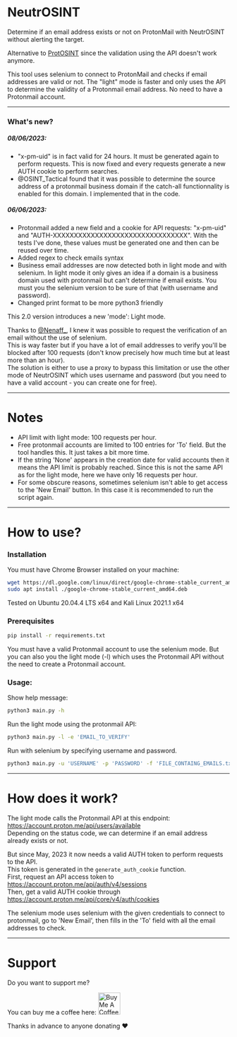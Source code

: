 # NeutrOSINT
Determine if an email address exists or not on ProtonMail with NeutrOSINT without alerting the target.

Alternative to [ProtOSINT](https://github.com/pixelbubble/ProtOSINT) since the validation using the API doesn't work anymore.

This tool uses selenium to connect to ProtonMail and checks if email addresses are valid or not.
The "light" mode is faster and only uses the API to determine the validity of a Protonmail email address. No need to have a Protonmail account.

---
### What's new?

##### 08/06/2023:
  - "x-pm-uid" is in fact valid for 24 hours. It must be generated again to perform requests. This is now fixed and every requests generate a new AUTH cookie to perform searches.
  - @OSINT_Tactical found that it was possible to determine the source address of a protonmail business domain if the catch-all functionnality is enabled for this domain. I implemented that in the code.

##### 06/06/2023:
  - Protonmail added a new field and a cookie for API requests: "x-pm-uid" and "AUTH-XXXXXXXXXXXXXXXXXXXXXXXXXXXXXXXX". With the tests I've done, these values must be generated one and then can be reused over time.
  - Added regex to check emails syntax
  - Business email addresses are now detected both in light mode and with selenium. In light mode it only gives an idea if a domain is a business domain used with protonmail but can't determine if email exists. You must you the selenium version to be sure of that (with username and password).
  - Changed print format to be more python3 friendly


This 2.0 version introduces a new 'mode': Light mode.

Thanks to [@Nenaff_](https://twitter.com/Nenaff_), I knew it was possible to request the verification of an email without the use of selenium.<br/>
This is way faster but if you have a lot of email addresses to verify you'll be blocked after 100 requests (don't know precisely how much time but at least more than an hour).<br/>
The solution is either to use a proxy to bypass this limitation or use the other mode of NeutrOSINT which uses username and password (but you need to have a valid account - you can create one for free).


---
# Notes

- API limit with light mode: 100 requests per hour.
- Free protonmail accounts are limited to 100 entries for 'To' field. But the tool handles this. It just takes a bit more time.
- If the string 'None' appears in the creation date for valid accounts then it means the API limit is probably reached. Since this is not the same API as for the light mode, here we have only 16 requests per hour.
- For some obscure reasons, sometimes selenium isn't able to get access to the 'New Email' button. In this case it is recommended to run the script again.

---
# How to use?

### Installation

You must have Chrome Browser installed on your machine:
```bash
wget https://dl.google.com/linux/direct/google-chrome-stable_current_amd64.deb
sudo apt install ./google-chrome-stable_current_amd64.deb
```
Tested on Ubuntu 20.04.4 LTS x64 and Kali Linux 2021.1 x64

### Prerequisites

```bash
pip install -r requirements.txt
```
You must have a valid Protonmail account to use the selenium mode.
But you can also you the light mode (-l) which uses the Protonmail API without the need to create a Protonmail account.


### Usage:
Show help message:
```bash
python3 main.py -h
```

Run the light mode using the protonmail API:
```bash
python3 main.py -l -e 'EMAIL_TO_VERIFY' 
```

Run with selenium by specifying username and password.
```bash
python3 main.py -u 'USERNAME' -p 'PASSWORD' -f 'FILE_CONTAING_EMAILS.txt' 
```

---
# How does it work?

The light mode calls the Protonmail API at this endpoint: https://account.proton.me/api/users/available <br/>
Depending on the status code, we can determine if an email address already exists or not.

But since May, 2023 it now needs a valid AUTH token to perform requests to the API. <br>
This token is generated in the `generate_auth_cookie` function. <br>
First, request an API access token to https://account.proton.me/api/auth/v4/sessions <br>
Then, get a valid AUTH cookie through https://account.proton.me/api/core/v4/auth/cookies <br>

The selenium mode uses selenium with the given credentials to connect to protonmail, go to 'New Email', then fills in the 'To' field with all the email addresses to check.

---

# Support

Do you want to support me?

You can buy me a coffee here:
<a href="https://www.buymeacoffee.com/krowz" target="_blank"><img src="https://cdn.buymeacoffee.com/buttons/v2/default-yellow.png" alt="Buy Me A Coffee" height="50" ></a> 


Thanks in advance to anyone donating ❤️
